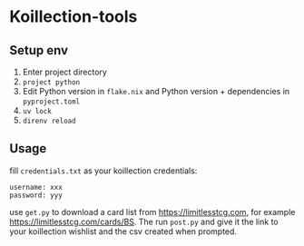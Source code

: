 # Koillection-tools

## Setup env

1) Enter project directory
2) `project python`
3) Edit Python version in `flake.nix` and Python version + dependencies in `pyproject.toml`
4) `uv lock`
5) `direnv reload`

## Usage

fill `credentials.txt` as your koillection credentials:

```
username: xxx
password: yyy
```

use `get.py` to download a card list from https://limitlesstcg.com, for example https://limitlesstcg.com/cards/BS.
The run `post.py` and give it the link to your koillection wishlist and the csv created when prompted.
